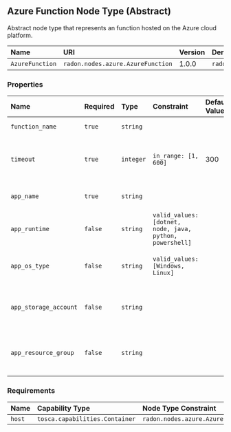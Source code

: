 ## Azure Function Node Type (Abstract)

Abstract node type that represents an function hosted on the Azure cloud platform.

| Name | URI | Version | Derived From |
|:---- |:--- |:------- |:------------ |
| `AzureFunction` | `radon.nodes.azure.AzureFunction` | 1.0.0 | `radon.nodes.abstract.Function` |

### Properties

| Name | Required | Type | Constraint | Default Value | Description |
|:---- |:-------- |:---- |:---------- |:------------- |:----------- |
| `function_name` | `true` | `string` |   |   | The name of the function |
| `timeout` | `true` | `integer` | `in_range: [1, 600]` | 300 | The timeout in seconds of the function is alive after the first start |
| `app_name` | `true` | `string` |   |   | The name of the Azure application |
| `app_runtime` | `false` | `string` | `valid_values: [dotnet, node, java, python, powershell]` |   | The identifier of the runtime to be used |
| `app_os_type` | `false` | `string` | `valid_values: [Windows, Linux]` |   | The OS type of the underlying infrastructure |
| `app_storage_account` | `false` | `string` |   |   | The name of the application's storage account |
| `app_resource_group` | `false` | `string` |   |   | The name of the application's resource group |

### Requirements

| Name | Capability Type | Node Type Constraint | Relationship Type | Occurrences |
|:---- |:--------------- |:-------------------- |:----------------- |:------------|
| `host` | `tosca.capabilities.Container` | `radon.nodes.azure.AzurePlatform` | `tosca.relationships.HostedOn` |   |
